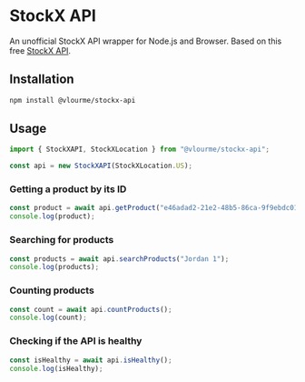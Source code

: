 # StockX API

An unofficial StockX API wrapper for Node.js and Browser.
Based on this free [StockX API](https://stockx.vlour.me/api).

## Installation

```bash
npm install @vlourme/stockx-api
```

## Usage

```javascript
import { StockXAPI, StockXLocation } from "@vlourme/stockx-api";

const api = new StockXAPI(StockXLocation.US);
```

### Getting a product by its ID

```javascript
const product = await api.getProduct("e46adad2-21e2-48b5-86ca-9f9ebdc01322");
console.log(product);
```

### Searching for products

```javascript
const products = await api.searchProducts("Jordan 1");
console.log(products);
```

### Counting products

```javascript
const count = await api.countProducts();
console.log(count);
```

### Checking if the API is healthy

```javascript
const isHealthy = await api.isHealthy();
console.log(isHealthy);
```
